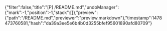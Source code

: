 {"filter":false,"title":"[P] /README.md","undoManager":{"mark":-1,"position":-1,"stack":[]},"preview":{"path":"/README.md","previewer":"preview.markdown"},"timestamp":1478473760581,"hash":"da39a3ee5e6b4b0d3255bfef95601890afd80709"}